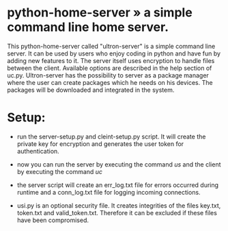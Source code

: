 # python-home-server » a simple command line home server.

This python-home-server called "ultron-server" is a simple command line server. It can be used by users who enjoy coding in python and have fun by adding new features to it. The server itself uses encryption to handle files between the client. Available options are described in the help section of uc.py. Ultron-server has the possibility to server as a package manager where the user can create packages which he needs on his devices. The packages will be downloaded and integrated in the system.  

# Setup:

- run the server-setup.py and cleint-setup.py script. It will create the private key for encryption and generates the user token for authentication.

- now you can run the server by executing the command *us* and the client by executing the command *uc* 

- the server script will create an err_log.txt file for errors occurred during runtime
  and a conn_log.txt file for logging incoming connections.

- usi.py is an optional security file. It creates integrities of the files key.txt, token.txt and valid_token.txt.
  Therefore it can be excluded if these files have been compromised.


